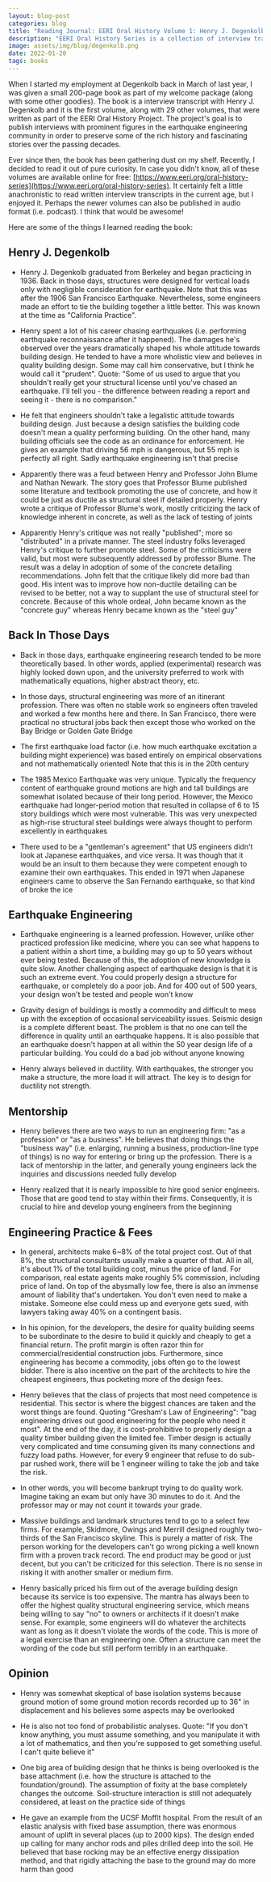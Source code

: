 ```yaml
---
layout: blog-post
categories: blog
title: "Reading Journal: EERI Oral History Volume 1: Henry J. Degenkolb"
description: "EERI Oral History Series is a collection of interview transcripts, each from a seminal figure in the earthquake engineering community"
image: assets/img/blog/degenkolb.png
date: 2022-01-20
tags: books
---
```


When I started my employment at Degenkolb back in March of last year, I was given a small 200-page book as part of my welcome package (along with some other goodies). The book is a interview transcript with Henry J. Degenkolb and it is the first volume, along with 29 other volumes, that were written as part of the EERI Oral History Project. The project's goal is to publish interviews with prominent figures in the earthquake engineering community in order to preserve some of the rich history and fascinating stories over the passing decades.

Ever since then, the book has been gathering dust on my shelf. Recently, I decided to read it out of pure curiosity. In case you didn't know, all of these volumes are available online for free: [https://www.eeri.org/oral-history-series](https://www.eeri.org/oral-history-series). It certainly felt a little anachronistic to read written interview transcripts in the current age, but I enjoyed it. Perhaps the newer volumes can also be published in audio format (i.e. podcast). I think that would be awesome!

Here are some of the things I learned reading the book:



## Henry J. Degenkolb

* Henry J. Degenkolb graduated from Berkeley and began practicing in 1936. Back in those days, structures were designed for vertical loads only with negligible consideration for earthquake. Note that this was after the 1906 San Francisco Earthquake. Nevertheless, some engineers made an effort to tie the building together a little better. This was known at the time as "California Practice".

* Henry spent a lot of his career chasing earthquakes (i.e. performing earthquake reconnaissance after it happened). The damages he's observed over the years dramatically shaped his whole attitude towards building design. He tended to have a more wholistic view and believes in quality building design. Some may call him conservative, but I think he would call it "prudent". Quote: "Some of us used to argue that you shouldn't really get your structural license until you've chased an earthquake. I'll tell you - the difference between reading a report and seeing it - there is no comparison."

* He felt that engineers shouldn't take a legalistic attitude towards building design. Just because a design satisfies the building code doesn't mean a quality performing building. On the other hand, many building officials see the code as an ordinance for enforcement. He gives an example that driving 56 mph is dangerous, but 55 mph is perfectly all right. Sadly earthquake engineering isn't that precise

* Apparently there was a feud between Henry and Professor John Blume and Nathan Newark. The story goes that Professor Blume published some literature and textbook promoting the use of concrete, and how it could be just as ductile as structural steel if detailed properly. Henry wrote a critique of Professor Blume's work, mostly criticizing the lack of knowledge inherent in concrete, as well as the lack of testing of joints

* Apparently Henry's critique was not really "published"; more so "distributed" in a private manner. The steel industry folks leveraged Henry's critique to further promote steel. Some of the criticisms were valid, but most were subsequently addressed by professor Blume. The result was a delay in adoption of some of the concrete detailing recommendations. John felt that the critique likely did more bad than good. His intent was to improve how non-ductile detailing can be revised to be better, not a way to supplant the use of structural steel for concrete. Because of this whole ordeal, John became known as the "concrete guy" whereas Henry became known as the "steel guy"



## Back In Those Days

* Back in those days, earthquake engineering research tended to be more theoretically based. In other words, applied (experimental) research was highly looked down upon, and the university preferred to work with mathematically equations, higher abstract theory, etc.

* In those days, structural engineering was more of an itinerant profession. There was often no stable work so engineers often traveled and worked a few months here and there. In San Francisco, there were practical no structural jobs back then except those who worked on the Bay Bridge or Golden Gate Bridge

* The first earthquake load factor (i.e. how much earthquake excitation a building might experience) was based entirely on empirical observations and not mathematically oriented! Note that this is in the 20th century

* The 1985 Mexico Earthquake was very unique. Typically the frequency content of earthquake ground motions are high and tall buildings are somewhat isolated because of their long period. However, the Mexico earthquake had longer-period motion that resulted in collapse of 6 to 15 story buildings which were most vulnerable. This was very unexpected as high-rise structural steel buildings were always thought to perform excellently in earthquakes

* There used to be a "gentleman's agreement" that US engineers didn't look at Japanese earthquakes, and vice versa. It was though that it would be an insult to them because they were competent enough to examine their own earthquakes. This ended in 1971 when Japanese engineers came to observe the San Fernando earthquake, so that kind of broke the ice



## Earthquake Engineering

* Earthquake engineering is a learned profession. However, unlike other practiced profession like medicine, where you can see what happens to a patient within a short time, a building may go up to 50 years without ever being tested. Because of this, the adoption of new knowledge is quite slow. Another challenging aspect of earthquake design is that it is such an extreme event. You could properly design a structure for earthquake, or completely do a poor job. And for 400 out of 500 years, your design won't be tested and people won't know

* Gravity design of buildings is mostly a commodity and difficult to mess up with the exception of occasional serviceability issues. Seismic design is a complete different beast. The problem is that no one can tell the difference in quality until an earthquake happens. It is also possible that an earthquake doesn't happen at all within the 50 year design life of a particular building. You could do a bad job without anyone knowing

* Henry always believed in ductility. With earthquakes, the stronger you make a structure, the more load it will attract. The key is to design for ductility not strength.



## Mentorship

* Henry believes there are two ways to run an engineering firm: "as a profession" or "as a business". He believes that doing things the "business way" (i.e. enlarging, running a business, production-line type of things) is no way for entering or bring up the profession. There is a lack of mentorship in the latter, and generally young engineers lack the inquiries and discussions needed fully develop

* Henry realized that it is nearly impossible to hire good senior engineers. Those that are good tend to stay within their firms. Consequently, it is crucial to hire and develop young engineers from the beginning




## Engineering Practice & Fees

* In general, architects make 6~8% of the total project cost. Out of that 8%, the structural consultants usually make a quarter of that. All in all, it's about 1% of the total building cost, minus the price of land. For comparison, real estate agents make roughly 5% commission, including price of land. On top of the abysmally low fee, there is also an immense amount of liability that's undertaken. You don't even need to make a mistake. Someone else could mess up and everyone gets sued, with lawyers taking away 40% on a contingent basis. 

* In his opinion, for the developers, the desire for quality building seems to be subordinate to the desire to build it quickly and cheaply to get a financial return. The profit margin is often razor thin for commercial/residential construction jobs. Furthermore, since engineering has become a commodity, jobs often go to the lowest bidder. There is also incentive on the part of the architects to hire the cheapest engineers, thus pocketing more of the design fees. 


* Henry believes that the class of projects that most need competence is residential. This sector is where the biggest chances are taken and the worst things are found. Quoting "Gresham's Law of Engineering": "bag engineering drives out good engineering for the people who need it most". At the end of the day, it is cost-prohibitive to properly design a quality timber building given the limited fee. Timber design is actually very complicated and time consuming given its many connections and fuzzy load paths. However, for every 9 engineer that refuse to do sub-par rushed work, there will be 1 engineer willing to take the job and take the risk.

* In other words, you will become bankrupt trying to do quality work. Imagine taking an exam but only have 30 minutes to do it. And the professor may or may not count it towards your grade.

* Massive buildings and landmark structures tend to go to a select few firms. For example, Skidmore, Owings and Merrill designed roughly two-thirds of the San Francisco skyline. This is purely a matter of risk. The person working for the developers can't go wrong picking a well known firm with a proven track record. The end product may be good or just decent, but you can't be criticized for this selection. There is no sense in risking it with another smaller or medium firm.


* Henry basically priced his firm out of the average building design because its service is too expensive. The mantra has always been to offer the highest quality structural engineering service, which means being willing to say "no" to owners or architects if it doesn't make sense. For example, some engineers will do whatever the architects want as long as it doesn't violate the words of the code. This is more of a legal exercise than an engineering one. Often a structure can meet the wording of the code but still perform terribly in an earthquake.




## Opinion

* Henry was somewhat skeptical of base isolation systems because ground motion of some ground motion records recorded up to 36" in displacement and his believes some aspects may be overlooked

* He is also not too fond of probabilistic analyses. Quote: "If you don't know anything, you must assume something, and you manipulate it with a lot of mathematics, and then you're supposed to get something useful. I can't quite believe it"

* One big area of building design that he thinks is being overlooked is the base attachment (i.e. how the structure is attached to the foundation/ground). The assumption of fixity at the base completely changes the outcome. Soil-structure interaction is still not adequately considered, at least on the practice side of things

* He gave an example from the UCSF Moffit hospital. From the result of an elastic analysis with fixed base assumption, there was enormous amount of uplift in several places (up to 2000 kips). The design ended up calling for many anchor rods and piles drilled deep into the soil. He believed that base rocking may be an effective energy dissipation method, and that rigidly attaching the base to the ground may do more harm than good


